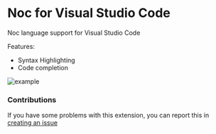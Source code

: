 # Noc for Visual Studio Code

Noc language support for Visual Studio Code

Features:
- Syntax Highlighting
- Code completion

![example](assets/example.png)

### Contributions
If you have some problems with this extension, you can report this in [creating an issue](https://github.com/noc-lang/vscode-noc/issues)
